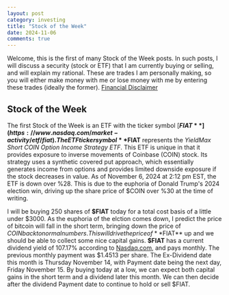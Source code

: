```yaml
---
layout: post
category: investing
title: "Stock of the Week"
date: 2024-11-06
comments: true
---
```


Welcome, this is the first of many Stock of the Week posts. In such posts, I will discuss a security (stock or ETF) that I am currently buying or selling, and will explain my rational. These are trades I am personally making, so you will either make money with me or lose money with me by entering these trades (ideally the former). [Financial Disclaimer](https://fnmckee.com/categories/investing.html)

## Stock of the Week
The first Stock of the Week is an ETF with the ticker symbol [**$FIAT**](https://www.nasdaq.com/market-activity/etf/fiat). The ETF ticker symbol **$FIAT** represents the *YieldMax Short COIN Option Income Strategy ETF*. This ETF is unique in that it provides exposure to inverse movements of Coinbase (COIN) stock. Its strategy uses a synthetic covered put approach, which essentially generates income from options and provides limited downside exposure if the stock decreases in value. As of November 6, 2024 at 2:12 pm EST, the ETF is down over %28. This is due to the euphoria of Donald Trump's 2024 election win, driving up the share price of $COIN over %30 at the time of writing.  

I will be buying 250 shares of **$FIAT** today for a total cost basis of a little under $3000. As the euphoria of the elction comes down, I predict the price of bitcoin will fall in the short term, bringing down the price of $COIN back to normal numbers. This will drive the price of **$FIAT** up and we should be able to collect some nice capital gains. **$FIAT** has a current dividend yield of 107.17% according to [Nasdaq.com](https://www.nasdaq.com/market-activity/etf/fiat/dividend-history), and pays monthly. The previous monthly payment was $1.4513 per share. The Ex-Dividend date this month is Thursday November 14, with Payment date being the next day, Friday November 15. By buying today at a low, we can expect both capital gains in the short term and a dividend later this month. We can then decide after the dividend Payment date to continue to hold or sell $FIAT. 